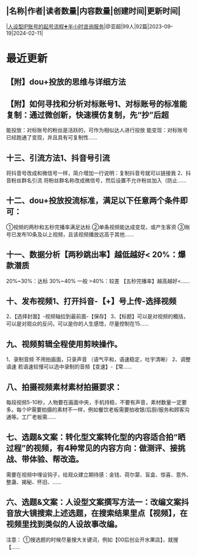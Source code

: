 |名称|作者|读者数量|内容数量|创建时间|更新时间|
---
|[人设型IP账号的起号流程➕半小时咨询服务](https://xiaobot.net/p/read0808?refer=0b133df9-27dc-423b-8101-639049001c13)|@亚超|99人|92篇|2023-09-19|2024-02-11|

# 最近更新
## 【附】dou+投放的思维与详细方法

## 【附】如何寻找和分析对标账号1、对标账号的标准能复制：通过微创新，快速模仿复制，先“抄”后超
能投放：对标账号的粉丝是活跃的，可作为相似达人进行投放
能变现：对标账号已经跑通了变现，并且具有可复制性......
## 十三、引流方法1、抖音号引流
将抖音号改成和微信号一样，简介增加一行说明：复制抖音号就可以链接我
2、抖音粉丝群名引流
将粉丝群名称改成微信号，然后设置不允许粉丝加入（防止......
## 十二、dou+投放投流标准，满足以下任意两个条件即可：
①视频的两秒和五秒完播率满足达标
②单条视频能达成变现，或产生客资
③账号已发布10条及以上视频，且该视频播放远高于其他......
## 十一、数据分析【两秒跳出率】越低越好&lt; 20%：爆款潜质
20%~30%：达标
30%~40% 一般
&gt;40%：较差
【五秒完播率】越高越好&lt;......
## 十、发布视频1、打开抖音-【+】号上传-选择视频
2、【选择封面】-视频轴拉到最前面-【保存】
3、【标题】可以是对视频的概括，可以是对观众的反问，可以是你的人生感悟，尽量控制在15......
## 九、视频剪辑全程使用剪映操作。
1、录制音频
不用拍画面，只录声音 （语气平和，语速稳定，吐宇清晰）
2、调整语速
若语速较慢可以选中录制的音频【变速】-【常......
## 八、拍摄视频素材素材拍摄要求：
每段视频5-10秒，人物要在画面中央，手机持稳，不要有声音，素材数量一定要多。每个IP需要拍摄的素材不一样，例如餐饮老板需要拍收银/后厨/服务和顾客沟通等。工厂老板需......
## 七、选题&amp;文案：转化型文案转化型的内容适合拍“晒过程”的视频，有4种常见的内容方向：做测评、接挑战、带体验、帮改造。
需要在视频中埋设钩子，给观众建立期待感：金钱、荷尔蒙、盲盒、惊喜、意外、整蛊、揭秘、怀旧、......
## 六、选题&amp;文案：人设型文案撰写方法一：改编文案抖音放大镜搜索上述选题，在搜索结果里点【视频】，在视频里找到类似的人设故事改编。
注意：
①搜选题的时候尽量搜大关键词，例如【00后创业开水果店】，就搜【......

